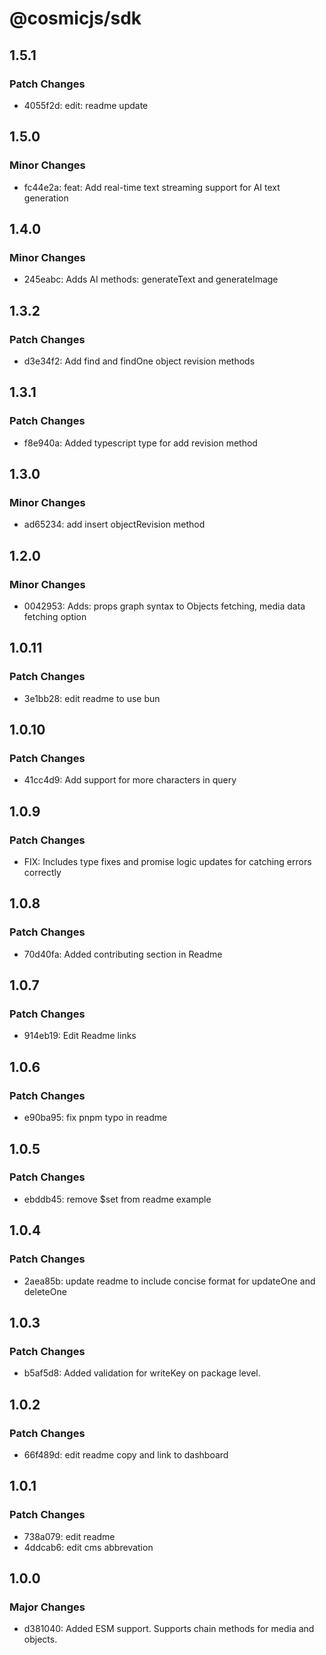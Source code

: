 # @cosmicjs/sdk

## 1.5.1

### Patch Changes

- 4055f2d: edit: readme update

## 1.5.0

### Minor Changes

- fc44e2a: feat: Add real-time text streaming support for AI text generation

## 1.4.0

### Minor Changes

- 245eabc: Adds AI methods: generateText and generateImage

## 1.3.2

### Patch Changes

- d3e34f2: Add find and findOne object revision methods

## 1.3.1

### Patch Changes

- f8e940a: Added typescript type for add revision method

## 1.3.0

### Minor Changes

- ad65234: add insert objectRevision method

## 1.2.0

### Minor Changes

- 0042953: Adds: props graph syntax to Objects fetching, media data fetching option

## 1.0.11

### Patch Changes

- 3e1bb28: edit readme to use bun

## 1.0.10

### Patch Changes

- 41cc4d9: Add support for more characters in query

## 1.0.9

### Patch Changes

- FIX: Includes type fixes and promise logic updates for catching errors correctly

## 1.0.8

### Patch Changes

- 70d40fa: Added contributing section in Readme

## 1.0.7

### Patch Changes

- 914eb19: Edit Readme links

## 1.0.6

### Patch Changes

- e90ba95: fix pnpm typo in readme

## 1.0.5

### Patch Changes

- ebddb45: remove $set from readme example

## 1.0.4

### Patch Changes

- 2aea85b: update readme to include concise format for updateOne and deleteOne

## 1.0.3

### Patch Changes

- b5af5d8: Added validation for writeKey on package level.

## 1.0.2

### Patch Changes

- 66f489d: edit readme copy and link to dashboard

## 1.0.1

### Patch Changes

- 738a079: edit readme
- 4ddcab6: edit cms abbrevation

## 1.0.0

### Major Changes

- d381040: Added ESM support.
  Supports chain methods for media and objects.

